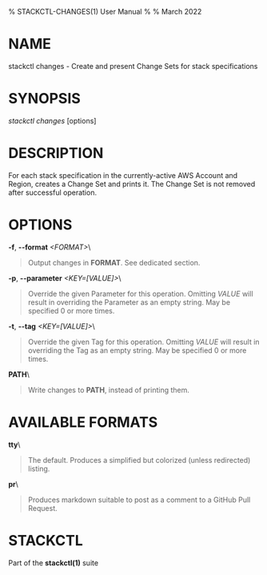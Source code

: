 % STACKCTL-CHANGES(1) User Manual
%
% March 2022

# NAME

stackctl changes - Create and present Change Sets for stack specifications

# SYNOPSIS

*stackctl changes* \[options]

# DESCRIPTION

For each stack specification in the currently-active AWS Account and Region,
creates a Change Set and prints it. The Change Set is not removed after
successful operation.

# OPTIONS

**\-f**, **\--format** *\<FORMAT\>*\

> Output changes in **FORMAT**. See dedicated section.

**\-p**, **\--parameter** *\<KEY=[VALUE]\>*\

> Override the given Parameter for this operation. Omitting *VALUE* will result
> in overriding the Parameter as an empty string. May be specified 0 or more
> times.

**\-t**, **\--tag** *\<KEY=[VALUE]\>*\

> Override the given Tag for this operation. Omitting *VALUE* will result in
> overriding the Tag as an empty string. May be specified 0 or more times.

**PATH**\

> Write changes to **PATH**, instead of printing them.

# AVAILABLE FORMATS

**tty**\

> The default. Produces a simplified but colorized (unless redirected) listing.

**pr**\

> Produces markdown suitable to post as a comment to a GitHub Pull Request.

# STACKCTL

Part of the **stackctl(1)** suite

